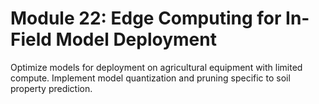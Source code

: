 # **Module 22: Edge Computing for In-Field Model Deployment**

Optimize models for deployment on agricultural equipment with limited compute. Implement model quantization and pruning specific to soil property prediction.